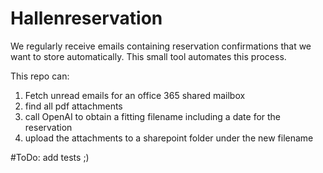 # Hallenreservation

We regularly receive emails containing reservation confirmations that we want to store automatically. This small tool automates this process.

This repo can:
1. Fetch unread emails for an office 365 shared mailbox
2. find all pdf attachments
3. call OpenAI to obtain a fitting filename including a date for the reservation
4. upload the attachments to a sharepoint folder under the new filename


#ToDo: add tests ;)